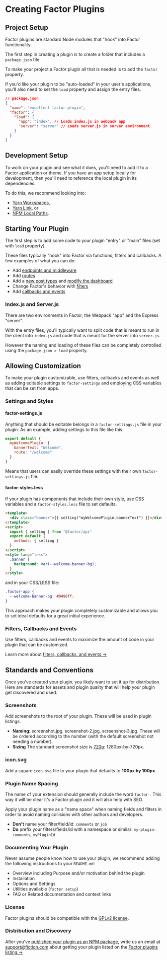 # Creating Factor Plugins

## Project Setup

Factor plugins are standard Node modules that "hook" into Factor functionality.

The first step in creating a plugin is to create a folder that includes a `package.json` file.

To make your project a Factor plugin all that is needed is to add the `factor` property.

If you'd like your plugin to be "auto-loaded" in your user's applications, you'll also need to set the `load` property and assign the entry files.

```json
// package.json
{
  "name": "excellent-factor-plugin",
  "factor": {
    "load": {
      "app": "index", // Loads index.js in webpack app
      "server": "server" // Loads server.js in server environment
    }
  }
}
```

## Development Setup

To work on your plugin and see what it does, you'll need to add it to a Factor application or theme. If you have an app setup locally for development, then you'll need to reference the local plugin in its dependencies.

To do this, we recommend looking into:

- [Yarn Workspaces](https://yarnpkg.com/en/docs/cli/workspace),
- [Yarn Link](https://yarnpkg.com/en/docs/cli/link), or
- [NPM Local Paths](https://docs.npmjs.com/files/package.json#local-paths).

## Starting Your Plugin

The first step is to add some code to your plugin "entry" or "main" files (set with `load` property).

These files typically "hook" into Factor via functions, filters and callbacks. A few examples of what you can do:

- Add [endpoints and middleware](./endpoints-and-middleware)
- Add [routes](./router-and-store)
- Add a [new post types](./working-with-posts) and [modify the dashboard](./extend-the-dashboard)
- Change Factor's behavior with [filters](./filters-callbacks-events)
- Add [callbacks and events](./filters-callbacks-events)

### Index.js and Server.js

There are two environments in Factor, the Webpack "app" and the Express "server".

With the entry files, you'll typically want to split code that is meant to run in the client into `index.js` and code that is meant for the server into `server.js`.

However the naming and loading of these files can be completely controlled using the `package.json > load` property.

## Allowing Customization

To make your plugin customizable, use filters, callbacks and events as well as adding editable settings to `factor-settings` and employing CSS variables that can be set from apps.

### Settings and Styles

#### factor-settings.js

Anything that should be editable belongs in a `factor-settings.js` file in your plugin. As an example, adding settings to this file like this:

```js
export default {
  myWelcomePlugin: {
    bannerText: "Welcome",
    route: "/welcome"
  }
}
```

Means that users can easily override these settings with their own `factor-settings.js` file.

#### factor-styles.less

If your plugin has components that include their own style, use CSS variables and a `factor-styles.less` file to set defaults.

```html
<template>
  <div class="banner">{{ setting("myWelcomePlugin.bannerText") }}</div>
</template>
<script>
  import { setting } from "@factor/api"
  export default {
    methods: { setting }
  }
</script>
<style lang="less">
  .banner {
    background: var(--welcome-banner-bg);
  }
</style>
```

and in your CSS/LESS file:

```css
.factor-app {
  --welcome-banner-bg: #0496ff;
}
```

This approach makes your plugin completely customizable and allows you to set ideal defaults for a great initial experience.

### Filters, Callbacks and Events

Use filters, callbacks and events to maximize the amount of code in your plugin that can be customized.

Learn more about [filters, callbacks, and events &rarr;](./filters-callbacks-events)

## Standards and Conventions

Once you've created your plugin, you likely want to set it up for distribution. Here are standards for assets and plugin quality that will help your plugin get discovered and used.

### Screenshots

Add screenshots to the root of your plugin. These will be used in plugin listings.

- **Naming:** screenshot.jpg, screenshot-2.jpg, screenshot-3.jpg. These will be ordered according to the number (with the default screenshot not needing a number).
- **Sizing** The standard screenshot size is [720p](https://en.wikipedia.org/wiki/720p): 1280px-by-720px.

### icon.svg

Add a square `icon.svg` file to your plugin that defaults to **100px by 100px**.

### Plugin Name Spacing

The name of your extension should generally include the word `factor-`. This way it will be clear it's a Factor plugin and it will also help with SEO.

Apply your plugin name as a "name space" when naming fields and filters in order to avoid naming collisions with other authors and developers.

- **Don't** name your filter/field/id: `comments` or `job`
- **Do** prefix your filters/fields/id with a namespace or similar: `my-plugin-comments`, `myPluginId`

### Documenting Your Plugin

Never assume people know how to use your plugin, we recommend adding the following instructions to your `README.md`:

- Overview including Purpose and/or motivation behind the plugin
- Installation
- Options and Settings
- Utilities available (`factor setup`)
- FAQ or Related documentation and context links

### License

Factor plugins should be compatible with the [GPLv2 license](https://en.wikipedia.org/wiki/GNU_General_Public_License).

### Distribution and Discovery

After you've [published your plugin as an NPM package](https://docs.npmjs.com/cli/publish), write us an email at [support@fiction.com](mailto:support@fiction.com) about getting your plugin listed on the [Factor plugins listing &rarr;](https://factor.dev/plugins)
